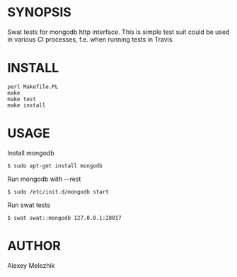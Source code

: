 # SYNOPSIS

Swat tests for mongodb http interface. 
This is simple test suit could be used in various CI processes, f.e. when running tests in Travis.

# INSTALL

    perl Makefile.PL
    make
    make test
    make install

# USAGE

Install mongodb

    $ sudo apt-get install mongodb

Run mongodb with --rest

    $ sudo /etc/init.d/mongodb start

Run swat tests

    $ swat swat::mongodb 127.0.0.1:28017

# AUTHOR

Alexey Melezhik
